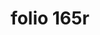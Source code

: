 ---
layout: edition
title: folio 165r
manuscript: Turin, Biblioteca Nazionale, MS N.III.19
sigla: T
iip: t165r.tif
milestone: 329
---